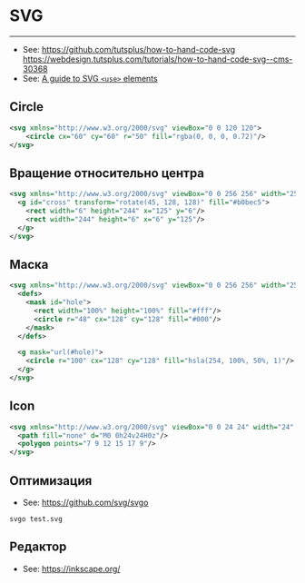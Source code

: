 # SVG

----

- See: https://github.com/tutsplus/how-to-hand-code-svg https://webdesign.tutsplus.com/tutorials/how-to-hand-code-svg--cms-30368
- See: [A guide to SVG `<use>` elements](http://taye.me/blog/svg/a-guide-to-svg-use-elements/)

## Circle

```svg
<svg xmlns="http://www.w3.org/2000/svg" viewBox="0 0 120 120">
    <circle cx="60" cy="60" r="50" fill="rgba(0, 0, 0, 0.72)"/>
</svg>
```


## Вращение относительно центра

```svg
<svg xmlns="http://www.w3.org/2000/svg" viewBox="0 0 256 256" width="256" height="256">
  <g id="cross" transform="rotate(45, 128, 128)" fill="#b0bec5">
    <rect width="6" height="244" x="125" y="6"/>
    <rect width="244" height="6" x="6" y="125"/>
  </g>
</svg>
```


## Маска

```svg
<svg xmlns="http://www.w3.org/2000/svg" viewBox="0 0 256 256" width="256" height="256">
  <defs>
    <mask id="hole">
      <rect width="100%" height="100%" fill="#fff"/>
      <circle r="48" cx="128" cy="128" fill="#000"/>
    </mask>
  </defs>

  <g mask="url(#hole)">
    <circle r="100" cx="128" cy="128" fill="hsla(254, 100%, 50%, 1)"/>
  </g>
</svg>
```


## Icon

```svg
<svg xmlns="http://www.w3.org/2000/svg" viewBox="0 0 24 24" width="24" height="24">
  <path fill="none" d="M0 0h24v24H0z"/>
  <polygon points="7 9 12 15 17 9"/>
</svg>
```


## Оптимизация

- See: https://github.com/svg/svgo

```shell
svgo test.svg
```


## Редактор

- See: https://inkscape.org/
